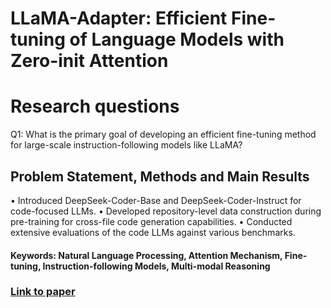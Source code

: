 # LLaMA-Adapter: Efficient Fine-tuning of Language Models with Zero-init Attention

# Research questions
Q1: What is the primary goal of developing an efficient fine-tuning method for large-scale instruction-following models like LLaMA?

## Problem Statement, Methods and Main Results

• Introduced DeepSeek-Coder-Base and DeepSeek-Coder-Instruct for code-focused LLMs.
• Developed repository-level data construction during pre-training for cross-file code generation capabilities.
• Conducted extensive evaluations of the code LLMs against various benchmarks.

#### Keywords: Natural Language Processing, Attention Mechanism, Fine-tuning, Instruction-following Models, Multi-modal Reasoning


### [Link to paper](https://arxiv.org/abs/2303.16199)
        